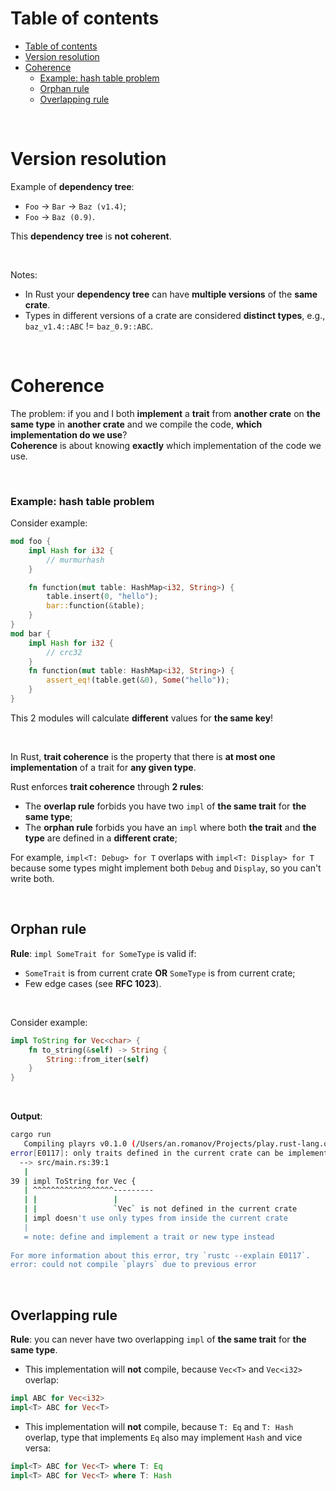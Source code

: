 # Table of contents
- [Table of contents](#table-of-contents)
- [Version resolution](#version-resolution)
- [Coherence](#coherence)
    - [Example: hash table problem](#example-hash-table-problem)
  - [Orphan rule](#orphan-rule)
  - [Overlapping rule](#overlapping-rule)

<br>

# Version resolution
Example of **dependency tree**:
- `Foo` -> `Bar` -> `Baz (v1.4)`;
- `Foo` -> `Baz (0.9)`.

This **dependency tree** is **not coherent**.

<br>

Notes:
- In Rust your **dependency tree** can have **multiple versions** of the **same crate**.
- Types in different versions of a crate are considered **distinct types**, e.g., `baz_v1.4::ABC` != `baz_0.9::ABC`.

<br>

# Coherence
The problem: if you and I both **implement** a **trait** from **another crate** on **the same type** in **another crate** and we compile the code, **which implementation do we use**?<br>
**Coherence** is about knowing **exactly** which implementation of the code we use.<br>

<br>

### Example: hash table problem
Consider example:
```Rust
mod foo {
    impl Hash for i32 {
        // murmurhash
    }

    fn function(mut table: HashMap<i32, String>) {
        table.insert(0, "hello");
        bar::function(&table);
    }
}
mod bar {
    impl Hash for i32 {
        // crc32
    }
    fn function(mut table: HashMap<i32, String>) {
        assert_eq!(table.get(&0), Some("hello"));
    }
}
```

This 2 modules will calculate **different** values for **the same key**!<br>

<br>

In Rust, **trait coherence** is the property that there is **at most one implementation** of a trait for **any given type**.

Rust enforces **trait coherence** through **2 rules**:
- The **overlap rule** forbids you have two `impl` of **the same trait** for **the same type**;
- The **orphan rule** forbids you have an `impl` where both **the trait** and **the type** are defined in a **different crate**;

For example, `impl<T: Debug> for T` overlaps with `impl<T: Display> for T` because some types might implement both `Debug` and `Display`, so you can't write both.

<br>

## Orphan rule
**Rule**: `impl SomeTrait for SomeType` is valid if:
- `SomeTrait` is from current crate **OR** `SomeType` is from current crate;
- Few edge cases (see **RFC 1023**).

<br>

Consider example:
```Rust
impl ToString for Vec<char> {
    fn to_string(&self) -> String {
        String::from_iter(self)
    }
}
```

<br>

**Output**:
```bash
cargo run 
   Compiling playrs v0.1.0 (/Users/an.romanov/Projects/play.rust-lang.org)                                                                                      
error[E0117]: only traits defined in the current crate can be implemented for arbitrary types                                                                   
  --> src/main.rs:39:1                                                                                                                                          
   |                                                                                                                                                            
39 | impl ToString for Vec {                                                                                                                              
   | ^^^^^^^^^^^^^^^^^^---------                                                                                                                                
   | |                 |                                                                                                                                        
   | |                 `Vec` is not defined in the current crate                                                                                                
   | impl doesn't use only types from inside the current crate                                                                                                  
   |                                                                                                                                                            
   = note: define and implement a trait or new type instead                                                                                                     
                                                                                                                                                                
For more information about this error, try `rustc --explain E0117`.                                                                                             
error: could not compile `playrs` due to previous error                                                                                                         
```

<br>

## Overlapping rule
**Rule**: you can never have two overlapping ``impl`` of **the same trait** for **the same type**.<br>

- This implementation will **not** compile, because `Vec<T>` and `Vec<i32>` overlap:
```Rust
impl ABC for Vec<i32>
impl<T> ABC for Vec<T>
```
- This implementation will **not** compile, because `T: Eq` and `T: Hash` overlap, type that implements `Eq` also may implement `Hash` and vice versa:
```Rust
impl<T> ABC for Vec<T> where T: Eq
impl<T> ABC for Vec<T> where T: Hash
```

